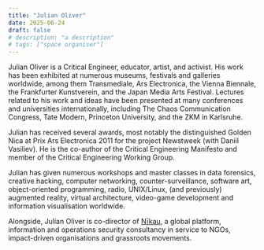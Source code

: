 ```yaml
---
title: "Julian Oliver"
date: 2025-06-24
draft: false
# description: "a description"
# tags: ["space organiser"]
---
```


Julian Oliver is a Critical Engineer, educator, artist, and
activist. His work has been exhibited at numerous museums, festivals
and galleries worldwide, among them Transmediale, Ars Electronica,
the Vienna Biennale, the Frankfurter Kunstverein, and the Japan
Media Arts Festival. Lectures related to his work and ideas have
been presented at many conferences and universities internationally,
including The Chaos Communication Congress, Tate Modern, Princeton
University, and the ZKM in Karlsruhe.

Julian has received several awards, most notably the distinguished
Golden Nica at Prix Ars Electronica 2011 for the project Newstweek
(with Daniil Vasiliev). He is the co-author of the Critical
Engineering Manifesto and member of the Critical Engineering Working
Group.

Julian has given numerous workshops and master classes in data
forensics, creative hacking, computer networking,
counter-surveillance, software art, object-oriented programming,
radio, UNIX/Linux, (and previously) augmented reality, virtual
architecture, video-game development and information visualisation
worldwide. 

Alongside, Julian Oliver is co-director of
[Nīkau](https://nikau.io), a global platform, information and
operations security consultancy in service to NGOs, impact-driven
organisations and grassroots movements.
